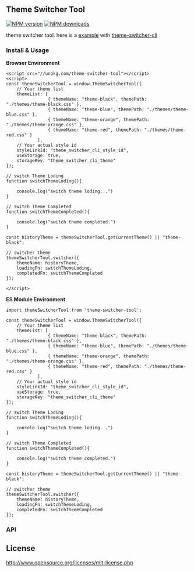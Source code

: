 ## Theme Switcher Tool

[![NPM version](https://img.shields.io/npm/v/theme-switcher-tool.svg?style=flat)](https://npmjs.org/package/theme-switcher-tool)
[![NPM downloads](http://img.shields.io/npm/dm/theme-switcher-tool.svg?style=flat)](https://npmjs.org/package/theme-switcher-tool)

theme switcher tool.
here is a [example](http://doc.huangsw.com/theme-switcher-cli-demo/) with [theme-switcher-cli](https://github.com/huangshuwei/theme-switcher-cli)

### Install & Usage

**Browser Environment**

```
<script src="//unpkg.com/theme-switcher-tool"></script>
<script>
const themeSwitcherTool = window.ThemeSwitcherTool({
    // Your theme list
    themeList: [
                { themeName: "theme-black", themePath: "./themes/theme-black.css" },
                { themeName: "theme-blue", themePath: "./themes/theme-blue.css" },
                { themeName: "theme-orange", themePath: "./themes/theme-orange.css" },
                { themeName: "theme-red", themePath: "./themes/theme-red.css" }
            ],
    // Your actual style id
    styleLinkId: "theme_switcher_cli_style_id",
    useStorage: true,
    storageKey: "theme_switcher_cli_theme"
});

// switch Theme Loding
function switchThemeLoding(){

    console.log("switch theme loding...")
}

// switch Theme Completed
function switchThemeCompleted(){

    console.log("switch theme completed.")
}

const historyTheme = themeSwitcherTool.getCurrentTheme() || "theme-black";

// switcher theme
themeSwitcherTool.switcher({
    themeName: historyTheme,
    loadingFn: switchThemeLoding,
    completedFn: switchThemeCompleted
});

</script>
```

**ES Module Environment**
```
import themeSwitcherTool from 'theme-switcher-tool';

const themeSwitcherTool = window.ThemeSwitcherTool({
    // Your theme list
    themeList: [
                { themeName: "theme-black", themePath: "./themes/theme-black.css" },
                { themeName: "theme-blue", themePath: "./themes/theme-blue.css" },
                { themeName: "theme-orange", themePath: "./themes/theme-orange.css" },
                { themeName: "theme-red", themePath: "./themes/theme-red.css" }
            ],
    // Your actual style id
    styleLinkId: "theme_switcher_cli_style_id",
    useStorage: true,
    storageKey: "theme_switcher_cli_theme"
});

// switch Theme Loding
function switchThemeLoding(){

    console.log("switch theme loding...")
}

// switch Theme Completed
function switchThemeCompleted(){

    console.log("switch theme completed.")
}

const historyTheme = themeSwitcherTool.getCurrentTheme() || "theme-black";

// switcher theme
themeSwitcherTool.switcher({
    themeName: historyTheme,
    loadingFn: switchThemeLoding,
    completedFn: switchThemeCompleted
});

```

### API


## License
http://www.opensource.org/licenses/mit-license.php
